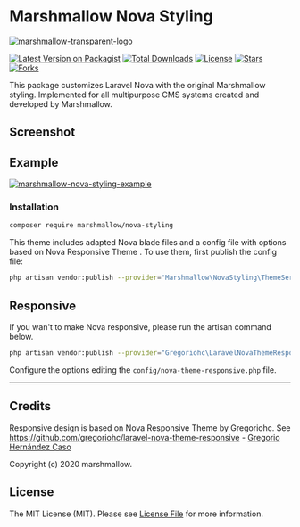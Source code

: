 # Marshmallow Nova Styling
[![marshmallow-transparent-logo](https://cdn.marshmallow-office.com/media/images/logo/marshmallow.transparent.red.png)](https://marshmallow.dev)

[![Latest Version on Packagist](https://img.shields.io/packagist/v/marshmallow/nova-styling.svg)](https://packagist.org/packages/marshmallow/nova-styling)
[![Total Downloads](https://img.shields.io/packagist/dt/marshmallow/nova-styling.svg)](https://packagist.org/packages/marshmallow/nova-styling)
[![License](https://img.shields.io/packagist/l/marshmallow/nova-styling.svg)](https://gitlab.com/marshmallowdev)
[![Stars](https://img.shields.io/badge/dynamic/json.svg?label=stars&url=https://gitlab.com/api/v4/projects/17904505&query=$.star_count&colorB=yellow)](https://gitlab.com/marshmallowdev)
[![Forks](https://img.shields.io/badge/dynamic/json.svg?label=forks&url=https://gitlab.com/api/v4/projects/17904505&query=$.forks_count&colorB=brightgreen)](https://gitlab.com/marshmallowdev)

This package customizes Laravel Nova with the original Marshmallow styling. Implemented for all multipurpose CMS systems created and developed by Marshmallow.  

## Screenshot

Example
------------ 
[![marshmallow-nova-styling-example](https://marshmallow.dev/cdn/readme/nova-custom/custom-styling.png)](https://marshmallow.dev)

### Installation

```bash
composer require marshmallow/nova-styling
```

This theme includes adapted Nova blade files and a config file with options based on Nova Responsive Theme . To use them, first publish the config file:

```bash
php artisan vendor:publish --provider="Marshmallow\NovaStyling\ThemeServiceProvider" --force
```

## Responsive
If you wan't to make Nova responsive, please run the artisan command below.
```bash
php artisan vendor:publish --provider="Gregoriohc\LaravelNovaThemeResponsive\ThemeServiceProvider"
```

Configure the options editing the `config/nova-theme-responsive.php` file.

- - -

## Credits
Responsive design is based on Nova Responsive Theme by Gregoriohc.
See https://github.com/gregoriohc/laravel-nova-theme-responsive - [Gregorio Hernández Caso](https://github.com/gregoriohc)

Copyright (c) 2020 marshmallow.

## License

The MIT License (MIT). Please see [License File](LICENSE.md) for more information.
